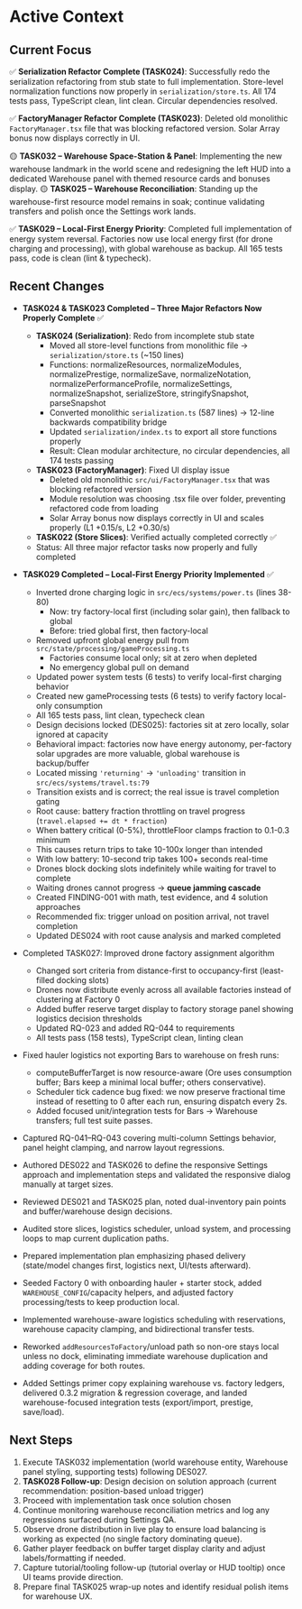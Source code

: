 # Active Context

## Current Focus

✅ **Serialization Refactor Complete (TASK024)**: Successfully redo the serialization refactoring from stub state to full implementation. Store-level normalization functions now properly in `serialization/store.ts`. All 174 tests pass, TypeScript clean, lint clean. Circular dependencies resolved.

✅ **FactoryManager Refactor Complete (TASK023)**: Deleted old monolithic `FactoryManager.tsx` file that was blocking refactored version. Solar Array bonus now displays correctly in UI.

🟡 **TASK032 – Warehouse Space-Station & Panel**: Implementing the new warehouse landmark in the world scene and redesigning the left HUD into a dedicated Warehouse panel with themed resource cards and bonuses display.
🟡 **TASK025 – Warehouse Reconciliation**: Standing up the warehouse-first resource model remains in soak; continue validating transfers and polish once the Settings work lands.

✅ **TASK029 – Local-First Energy Priority**: Completed full implementation of energy system reversal. Factories now use local energy first (for drone charging and processing), with global warehouse as backup. All 165 tests pass, code is clean (lint & typecheck).

## Recent Changes

- **TASK024 & TASK023 Completed – Three Major Refactors Now Properly Complete** ✅
  - **TASK024 (Serialization)**: Redo from incomplete stub state
    - Moved all store-level functions from monolithic file → `serialization/store.ts` (~150 lines)
    - Functions: normalizeResources, normalizeModules, normalizePrestige, normalizeSave, normalizeNotation, normalizePerformanceProfile, normalizeSettings, normalizeSnapshot, serializeStore, stringifySnapshot, parseSnapshot
    - Converted monolithic `serialization.ts` (587 lines) → 12-line backwards compatibility bridge
    - Updated `serialization/index.ts` to export all store functions properly
    - Result: Clean modular architecture, no circular dependencies, all 174 tests passing
  - **TASK023 (FactoryManager)**: Fixed UI display issue
    - Deleted old monolithic `src/ui/FactoryManager.tsx` that was blocking refactored version
    - Module resolution was choosing .tsx file over folder, preventing refactored code from loading
    - Solar Array bonus now displays correctly in UI and scales properly (L1 +0.15/s, L2 +0.30/s)
  - **TASK022 (Store Slices)**: Verified actually completed correctly ✅
  - Status: All three major refactor tasks now properly and fully completed

- **TASK029 Completed – Local-First Energy Priority Implemented** ✅
  - Inverted drone charging logic in `src/ecs/systems/power.ts` (lines 38-80)
    - Now: try factory-local first (including solar gain), then fallback to global
    - Before: tried global first, then factory-local
  - Removed upfront global energy pull from `src/state/processing/gameProcessing.ts`
    - Factories consume local only; sit at zero when depleted
    - No emergency global pull on demand
  - Updated power system tests (6 tests) to verify local-first charging behavior
  - Created new gameProcessing tests (6 tests) to verify factory local-only consumption
  - All 165 tests pass, lint clean, typecheck clean
  - Design decisions locked (DES025): factories sit at zero locally, solar ignored at capacity
  - Behavioral impact: factories now have energy autonomy, per-factory solar upgrades are more valuable, global warehouse is backup/buffer
  - Located missing `'returning'` → `'unloading'` transition in `src/ecs/systems/travel.ts:79`
  - Transition exists and is correct; the real issue is travel completion gating
  - Root cause: battery fraction throttling on travel progress (`travel.elapsed += dt * fraction`)
  - When battery critical (0-5%), throttleFloor clamps fraction to 0.1-0.3 minimum
  - This causes return trips to take 10-100x longer than intended
  - With low battery: 10-second trip takes 100+ seconds real-time
  - Drones block docking slots indefinitely while waiting for travel to complete
  - Waiting drones cannot progress → **queue jamming cascade**
  - Created FINDING-001 with math, test evidence, and 4 solution approaches
  - Recommended fix: trigger unload on position arrival, not travel completion
  - Updated DES024 with root cause analysis and marked completed

- Completed TASK027: Improved drone factory assignment algorithm
  - Changed sort criteria from distance-first to occupancy-first (least-filled docking slots)
  - Drones now distribute evenly across all available factories instead of clustering at Factory 0
  - Added buffer reserve target display to factory storage panel showing logistics decision thresholds
  - Updated RQ-023 and added RQ-044 to requirements
  - All tests pass (158 tests), TypeScript clean, linting clean

- Fixed hauler logistics not exporting Bars to warehouse on fresh runs:
  - computeBufferTarget is now resource-aware (Ore uses consumption buffer; Bars keep a minimal local buffer; others conservative).
  - Scheduler tick cadence bug fixed: we now preserve fractional time instead of resetting to 0 after each run, ensuring dispatch every 2s.
  - Added focused unit/integration tests for Bars → Warehouse transfers; full test suite passes.

- Captured RQ-041–RQ-043 covering multi-column Settings behavior, panel height clamping, and narrow layout regressions.
- Authored DES022 and TASK026 to define the responsive Settings approach and implementation steps and validated the responsive dialog manually at target sizes.
- Reviewed DES021 and TASK025 plan, noted dual-inventory pain points and buffer/warehouse design decisions.
- Audited store slices, logistics scheduler, unload system, and processing loops to map current duplication paths.
- Prepared implementation plan emphasizing phased delivery (state/model changes first, logistics next, UI/tests afterward).
- Seeded Factory 0 with onboarding hauler + starter stock, added `WAREHOUSE_CONFIG`/capacity helpers, and adjusted factory processing/tests to keep production local.
- Implemented warehouse-aware logistics scheduling with reservations, warehouse capacity clamping, and bidirectional transfer tests.
- Reworked `addResourcesToFactory`/unload path so non-ore stays local unless no dock, eliminating immediate warehouse duplication and adding coverage for both routes.
- Added Settings primer copy explaining warehouse vs. factory ledgers, delivered 0.3.2 migration & regression coverage, and landed warehouse-focused integration tests (export/import, prestige, save/load).

## Next Steps

1. Execute TASK032 implementation (world warehouse entity, Warehouse panel styling, supporting tests) following DES027.
2. **TASK028 Follow-up**: Design decision on solution approach (current recommendation: position-based unload trigger)
3. Proceed with implementation task once solution chosen
4. Continue monitoring warehouse reconciliation metrics and log any regressions surfaced during Settings QA.
5. Observe drone distribution in live play to ensure load balancing is working as expected (no single factory dominating queue).
6. Gather player feedback on buffer target display clarity and adjust labels/formatting if needed.
7. Capture tutorial/tooling follow-up (tutorial overlay or HUD tooltip) once UI teams provide direction.
8. Prepare final TASK025 wrap-up notes and identify residual polish items for warehouse UX.

